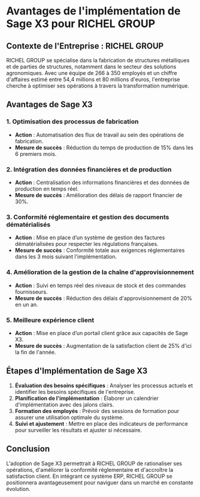 # Avantages de l'implémentation de Sage X3 pour RICHEL GROUP

## Contexte de l'Entreprise : RICHEL GROUP
RICHEL GROUP se spécialise dans la fabrication de structures métalliques et de parties de structures, notamment dans le secteur des solutions agronomiques. Avec une équipe de 266 à 350 employés et un chiffre d'affaires estimé entre 54,4 millions et 80 millions d'euros, l'entreprise cherche à optimiser ses opérations à travers la transformation numérique.

## Avantages de Sage X3
### 1. Optimisation des processus de fabrication
- **Action** : Automatisation des flux de travail au sein des opérations de fabrication.
- **Mesure de succès** : Réduction du temps de production de 15% dans les 6 premiers mois.

### 2. Intégration des données financières et de production
- **Action** : Centralisation des informations financières et des données de production en temps réel.
- **Mesure de succès** : Amélioration des délais de rapport financier de 30%.

### 3. Conformité réglementaire et gestion des documents dématérialisés
- **Action** : Mise en place d’un système de gestion des factures dématérialisées pour respecter les régulations françaises.
- **Mesure de succès** : Conformité totale aux exigences réglementaires dans les 3 mois suivant l'implémentation.

### 4. Amélioration de la gestion de la chaîne d'approvisionnement
- **Action** : Suivi en temps réel des niveaux de stock et des commandes fournisseurs.
- **Mesure de succès** : Réduction des délais d'approvisionnement de 20% en un an.

### 5. Meilleure expérience client
- **Action** : Mise en place d’un portail client grâce aux capacités de Sage X3.
- **Mesure de succès** : Augmentation de la satisfaction client de 25% d'ici la fin de l'année.

## Étapes d'Implémentation de Sage X3
1. **Évaluation des besoins spécifiques** : Analyser les processus actuels et identifier les besoins spécifiques de l'entreprise.
2. **Planification de l'implémentation** : Élaborer un calendrier d'implémentation avec des jalons clairs.
3. **Formation des employés** : Prévoir des sessions de formation pour assurer une utilisation optimale du système.
4. **Suivi et ajustement** : Mettre en place des indicateurs de performance pour surveiller les résultats et ajuster si nécessaire.

## Conclusion
L'adoption de Sage X3 permettrait à RICHEL GROUP de rationaliser ses opérations, d'améliorer la conformité réglementaire et d'accroître la satisfaction client. En intégrant ce système ERP, RICHEL GROUP se positionnera avantageusement pour naviguer dans un marché en constante évolution.